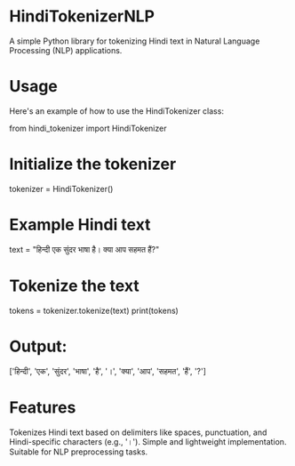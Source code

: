 # HindiTokenizerNLP
A simple Python library for tokenizing Hindi text in Natural Language Processing (NLP) applications.

# Usage

Here's an example of how to use the HindiTokenizer class:

from hindi_tokenizer import HindiTokenizer

# Initialize the tokenizer
tokenizer = HindiTokenizer()

# Example Hindi text
text = "हिन्दी एक सुंदर भाषा है। क्या आप सहमत हैं?"

# Tokenize the text
tokens = tokenizer.tokenize(text)
print(tokens)

# Output:

['हिन्दी', 'एक', 'सुंदर', 'भाषा', 'है', '।', 'क्या', 'आप', 'सहमत', 'हैं', '?']

# Features
Tokenizes Hindi text based on delimiters like spaces, punctuation, and Hindi-specific characters (e.g., '।').
Simple and lightweight implementation.
Suitable for NLP preprocessing tasks.
